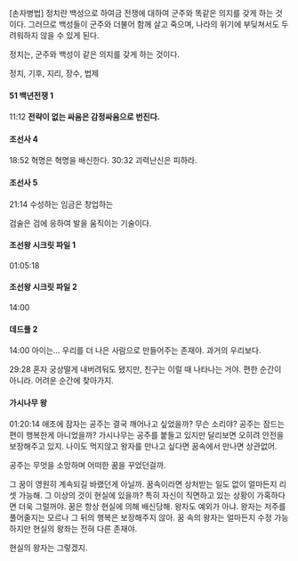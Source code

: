 [손자병법]
정치란 백성으로 하여금 전쟁에 대하여 군주와 똑같은 의지를 갖게 하는 것이다. 그러므로 백성들이 군주와 더불어 함께 살고 죽으며, 나라의 위기에 부딪쳐서도 두려워하지 않을 수 있게 된다.

정치는, 군주와 백성이 같은 의지를 갖게 하는 것이다.
  
정치, 기후, 지리, 장수, 법제

#### 51 백년전쟁 1
11:12 **전략이 없는 싸움은 감정싸움으로 번진다.**

#### 조선사 4
18:52 혁명은 혁명을 배신한다.
30:32 괴력난신은 피하라.

#### 조선사 5
21:14 수성하는 임금은 창업하는

검술은 검에 응하여 발을 움직이는 기술이다.

#### 조선왕 시크릿 파일 1
01:05:18
#### 조선왕 시크릿 파일 2
14:00  

#### 데드풀 2
14:00 아이는... 우리를 더 나은 사람으로 만들어주는 존재야. 과거의 우리보다.

29:28 혼자 궁상떨게 내버려둬도 됐지만, 친구는 이럴 때 나타나는 거야. 편한 순간이 아니라. 어려운 순간에 찾아가지.

#### 가시나무 왕

01:20:14
애초에 잠자는 공주는 결국 깨어나고 싶었을까?
무슨 소리야?
공주는 잠드는 편이 행복한게 아니었을까? 가시나무는 공주를 붙들고 있지만 달리보면 오히려 안전을 보장해주고 있지. 나이도 먹지않고 왕자를 만나고 싶다면 꿈속에서 만나면 상관없어.

공주는 무엇을 소망하며 어떠한 꿈을 꾸었던걸까.

그 꿈이 영원히 계속되길 바랬던게 아닐까. 꿈속이라면 상처받는 일도 없이 얼마든지 리셋 가능해. 그 이상의 것이 현실에 있을까? 특히 자신이 직면하고 있는 상황이 가혹하다면 더욱 그럴꺼야. 꿈은 항상 현실에 의해 배신당해. 왕자도 예외가 아냐. 왕자는 저주를 풀어줄지는 모르나 그 뒤의 행복은 보장해주지 않아. 꿈 속의 왕자는 얼마든지 수정 가능하지만 현실의 왕좌는 전혀 다른 존재야.

현실의 왕자는 그렇겠지.
  